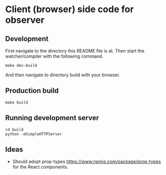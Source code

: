 # Client (browser) side code for observer

## Development

First navigate to the directory this README file is at. Then start the
watcher/compiler with the following command.

    make dev-build

And then navigate to directory build with your browser.


## Production build

    make build


## Running development server

    cd build
    python -mSimpleHTTPServer

## Ideas
 - Should adopt prop-types https://www.npmjs.com/package/prop-types for the
   React components.
